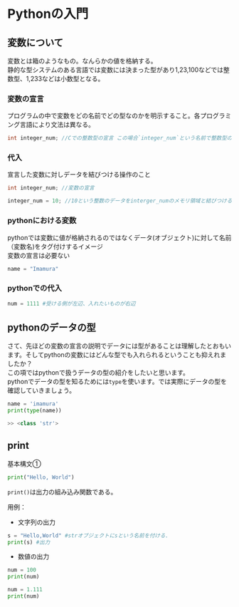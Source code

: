 # Pythonの入門

## 変数について  
変数とは箱のようなもの。なんらかの値を格納する。  
静的な型システムのある言語では変数には決まった型があり1,23,100などでは整数型、1,233などは小数型となる。  

### 変数の宣言
プログラムの中で変数をどの名前でどの型なのかを明示すること。各プログラミング言語により文法は異なる。

```c:a.c
int integer_num; //Cでの整数型の宣言 この場合`integer_num`という名前で整数型の変数として扱うという意味
```

### 代入
宣言した変数に対しデータを結びつける操作のこと  

```c:a.c
int integer_num; //変数の宣言

integer_num = 10; //10という整数のデータをinterger_numのメモリ領域と結びつける
```


### pythonにおける変数
pythonでは変数に値が格納されるのではなくデータ(オブジェクト)に対して名前（変数名)をタグ付けするイメージ  
変数の宣言は必要ない  

```python:s.py
name = "Imamura"
```

### pythonでの代入
```python:d.py
num = 1111 #受ける側が左辺、入れたいものが右辺
```

## pythonのデータの型
さて、先ほどの変数の宣言の説明でデータには型があることは理解したとおもいます。そしてpythonの変数にはどんな型でも入れられるということも抑えれましたか？  
この項ではpythonで扱うデータの型の紹介をしたいと思います。  
pythonでデータの型を知るためには`type`を使います。では実際にデータの型を確認していきましょう。  

```python:t.py
name = 'imamura'
print(type(name))

>> <class 'str'>
```



## print

基本構文①

```python:p.py
print("Hello, World")
```

`print()`は出力の組み込み関数である。  

用例：  
- 文字列の出力

```python:s.py
s = "Hello,World" #strオブジェクトにsという名前を付ける.
print(s) #出力
```  

- 数値の出力

```python:num.py
num = 100
print(num)

num = 1.111
print(num)
```
